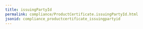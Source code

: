 ```yaml
---
title: issuingPartyId
permalink: compliance/ProductCertificate.issuingPartyId.html
jsonid: compliance_productcertificate_issuingpartyid
---
```

